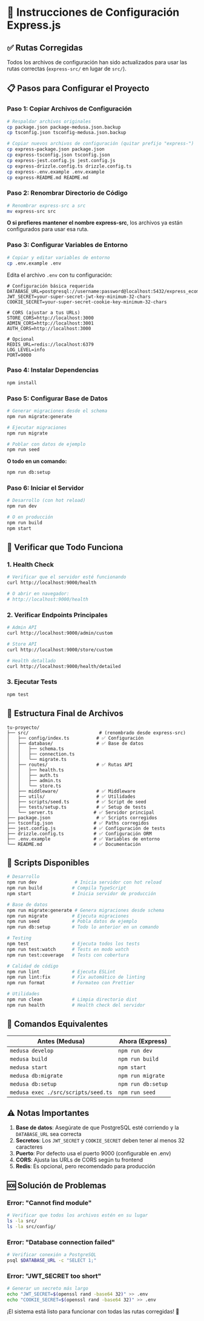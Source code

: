 # 🚀 Instrucciones de Configuración Express.js

## ✅ Rutas Corregidas

Todos los archivos de configuración han sido actualizados para usar las rutas correctas (`express-src/` en lugar de `src/`).

## 📋 Pasos para Configurar el Proyecto

### Paso 1: Copiar Archivos de Configuración

```bash
# Respaldar archivos originales
cp package.json package-medusa.json.backup
cp tsconfig.json tsconfig-medusa.json.backup

# Copiar nuevos archivos de configuración (quitar prefijo "express-")
cp express-package.json package.json
cp express-tsconfig.json tsconfig.json
cp express-jest.config.js jest.config.js
cp express-drizzle.config.ts drizzle.config.ts
cp express-.env.example .env.example
cp express-README.md README.md
```

### Paso 2: Renombrar Directorio de Código

```bash
# Renombrar express-src a src
mv express-src src
```

**O si prefieres mantener el nombre express-src**, los archivos ya están configurados para usar esa ruta.

### Paso 3: Configurar Variables de Entorno

```bash
# Copiar y editar variables de entorno
cp .env.example .env
```

Edita el archivo `.env` con tu configuración:

```env
# Configuración básica requerida
DATABASE_URL=postgresql://username:password@localhost:5432/express_ecommerce
JWT_SECRET=your-super-secret-jwt-key-minimum-32-chars
COOKIE_SECRET=your-super-secret-cookie-key-minimum-32-chars

# CORS (ajustar a tus URLs)
STORE_CORS=http://localhost:3000
ADMIN_CORS=http://localhost:3001
AUTH_CORS=http://localhost:3000

# Opcional
REDIS_URL=redis://localhost:6379
LOG_LEVEL=info
PORT=9000
```

### Paso 4: Instalar Dependencias

```bash
npm install
```

### Paso 5: Configurar Base de Datos

```bash
# Generar migraciones desde el schema
npm run migrate:generate

# Ejecutar migraciones
npm run migrate

# Poblar con datos de ejemplo
npm run seed
```

**O todo en un comando:**

```bash
npm run db:setup
```

### Paso 6: Iniciar el Servidor

```bash
# Desarrollo (con hot reload)
npm run dev

# O en producción
npm run build
npm start
```

## 🧪 Verificar que Todo Funciona

### 1. Health Check

```bash
# Verificar que el servidor esté funcionando
curl http://localhost:9000/health

# O abrir en navegador:
# http://localhost:9000/health
```

### 2. Verificar Endpoints Principales

```bash
# Admin API
curl http://localhost:9000/admin/custom

# Store API  
curl http://localhost:9000/store/custom

# Health detallado
curl http://localhost:9000/health/detailed
```

### 3. Ejecutar Tests

```bash
npm test
```

## 📁 Estructura Final de Archivos

```
tu-proyecto/
├── src/                          # (renombrado desde express-src)
│   ├── config/index.ts          # ✅ Configuración
│   ├── database/                # ✅ Base de datos
│   │   ├── schema.ts
│   │   ├── connection.ts
│   │   └── migrate.ts
│   ├── routes/                  # ✅ Rutas API
│   │   ├── health.ts
│   │   ├── auth.ts
│   │   ├── admin.ts
│   │   └── store.ts
│   ├── middleware/              # ✅ Middleware
│   ├── utils/                   # ✅ Utilidades
│   ├── scripts/seed.ts          # ✅ Script de seed
│   ├── tests/setup.ts           # ✅ Setup de tests
│   └── server.ts               # ✅ Servidor principal
├── package.json                 # ✅ Scripts corregidos
├── tsconfig.json               # ✅ Paths corregidos
├── jest.config.js              # ✅ Configuración de tests
├── drizzle.config.ts           # ✅ Configuración ORM
├── .env.example                # ✅ Variables de entorno
└── README.md                   # ✅ Documentación
```

## 🎯 Scripts Disponibles

```bash
# Desarrollo
npm run dev              # Inicia servidor con hot reload
npm run build           # Compila TypeScript
npm start               # Inicia servidor de producción

# Base de datos
npm run migrate:generate # Genera migraciones desde schema
npm run migrate         # Ejecuta migraciones
npm run seed            # Pobla datos de ejemplo
npm run db:setup        # Todo lo anterior en un comando

# Testing
npm test                # Ejecuta todos los tests
npm run test:watch      # Tests en modo watch
npm run test:coverage   # Tests con cobertura

# Calidad de código
npm run lint            # Ejecuta ESLint
npm run lint:fix        # Fix automático de linting
npm run format          # Formateo con Prettier

# Utilidades
npm run clean           # Limpia directorio dist
npm run health          # Health check del servidor
```

## 🔧 Comandos Equivalentes

| Antes (Medusa) | Ahora (Express) |
|----------------|-----------------|
| `medusa develop` | `npm run dev` |
| `medusa build` | `npm run build` |
| `medusa start` | `npm start` |
| `medusa db:migrate` | `npm run migrate` |
| `medusa db:setup` | `npm run db:setup` |
| `medusa exec ./src/scripts/seed.ts` | `npm run seed` |

## ⚠️ Notas Importantes

1. **Base de datos**: Asegúrate de que PostgreSQL esté corriendo y la `DATABASE_URL` sea correcta
2. **Secretos**: Los `JWT_SECRET` y `COOKIE_SECRET` deben tener al menos 32 caracteres
3. **Puerto**: Por defecto usa el puerto 9000 (configurable en .env)
4. **CORS**: Ajusta las URLs de CORS según tu frontend
5. **Redis**: Es opcional, pero recomendado para producción

## 🆘 Solución de Problemas

### Error: "Cannot find module"

```bash
# Verificar que todos los archivos estén en su lugar
ls -la src/
ls -la src/config/
```

### Error: "Database connection failed"

```bash
# Verificar conexión a PostgreSQL
psql $DATABASE_URL -c "SELECT 1;"
```

### Error: "JWT_SECRET too short"

```bash
# Generar un secreto más largo
echo "JWT_SECRET=$(openssl rand -base64 32)" >> .env
echo "COOKIE_SECRET=$(openssl rand -base64 32)" >> .env
```

¡El sistema está listo para funcionar con todas las rutas corregidas! 🎉

